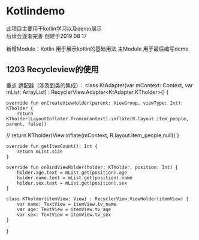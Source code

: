 # Kotlindemo
此项目主要用于kotlin学习以及demo展示  
后续会逐渐完善
创建于2019 08 17  

新增Module：Kotlin 用于展示kotlin的基础用法
主Module   用于最后编写demo


1203  Recycleview的使用
-----------------
重点 适配器（涉及到类的集成）：
class KtAdapter(var mContext: Context, var mList: ArrayList<People>) : RecyclerView.Adapter<KtAdapter.KTholder>() {

    override fun onCreateViewHolder(parent: ViewGroup, viewType: Int): KTholder {
        return KTholder(LayoutInflater.from(mContext).inflate(R.layout.item_people, parent, false))
//        return KTholder(View.inflate(mContext, R.layout.item_people,null))
    }

    override fun getItemCount(): Int {
        return mList.size
    }

    override fun onBindViewHolder(holder: KTholder, position: Int) {
        holder.age.text = mList.get(position).age
        holder.name.text = mList.get(position).name
        holder.sex.text = mList.get(position).sex
    }

    class KTholder(itemView: View) : RecyclerView.ViewHolder(itemView) {
        var name: TextView = itemView.tv_name
        var age: TextView = itemView.tv_age
        var sex: TextView = itemView.tv_sex
    }
}
